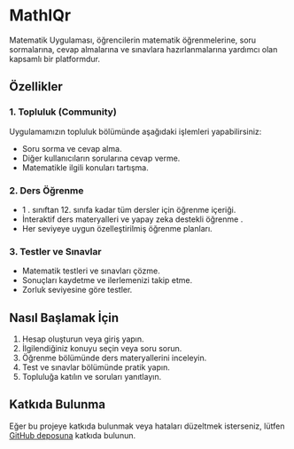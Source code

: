 # MathIQr
Matematik Uygulaması, öğrencilerin matematik öğrenmelerine, soru sormalarına, cevap almalarına ve sınavlara hazırlanmalarına yardımcı olan kapsamlı bir platformdur.

## Özellikler

### 1. Topluluk (Community)

Uygulamamızın topluluk bölümünde aşağıdaki işlemleri yapabilirsiniz:

- Soru sorma ve cevap alma.
- Diğer kullanıcıların sorularına cevap verme.
- Matematikle ilgili konuları tartışma.

### 2. Ders Öğrenme

- 1 . sınıftan 12. sınıfa kadar tüm dersler için öğrenme içeriği.
- İnteraktif ders materyalleri ve yapay zeka destekli öğrenme .
- Her seviyeye uygun özelleştirilmiş öğrenme planları.

### 3. Testler ve Sınavlar

- Matematik testleri ve sınavları çözme.
- Sonuçları kaydetme ve ilerlemenizi takip etme.
- Zorluk seviyesine göre testler.

## Nasıl Başlamak İçin

1. Hesap oluşturun veya giriş yapın.
2. İlgilendiğiniz konuyu seçin veya soru sorun.
3. Öğrenme bölümünde ders materyallerini inceleyin.
4. Test ve sınavlar bölümünde pratik yapın.
5. Topluluğa katılın ve soruları yanıtlayın.

## Katkıda Bulunma

Eğer bu projeye katkıda bulunmak veya hataları düzeltmek isterseniz, lütfen [GitHub deposuna](https://github.com/kaanygit/MathIQr) katkıda bulunun.
